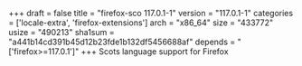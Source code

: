 +++
draft = false
title = "firefox-sco 117.0.1-1"
version = "117.0.1-1"
categories = ['locale-extra', 'firefox-extensions']
arch = "x86_64"
size = "433772"
usize = "490213"
sha1sum = "a441b14cd391b45d12b23fde1b132df5456688af"
depends = "['firefox>=117.0.1']"
+++
Scots language support for Firefox